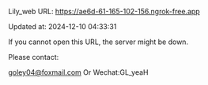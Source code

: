 Lily_web URL: https://ae6d-61-165-102-156.ngrok-free.app

Updated at: 2024-12-10 04:33:31

If you cannot open this URL, the server might be down.

Please contact: 

goley04@foxmail.com Or Wechat:GL_yeaH